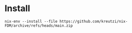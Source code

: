 # Install 
```
nix-env --install --file https://github.com/kreutzi/nix-FDM/archive/refs/heads/main.zip
```
